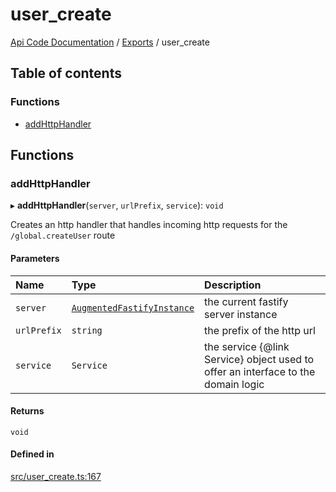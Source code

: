 # user\_create
 
[Api Code Documentation](../README.md) / [Exports](../modules.md) / user\_create

## Table of contents

### Functions

- [addHttpHandler](user_create.md#addhttphandler)

## Functions

### addHttpHandler

▸ **addHttpHandler**(`server`, `urlPrefix`, `service`): `void`

Creates an http handler that handles incoming http requests for the `/global.createUser` route

#### Parameters

| Name | Type | Description |
| :------ | :------ | :------ |
| `server` | [`AugmentedFastifyInstance`](../interfaces/types.AugmentedFastifyInstance.md) | the current fastify server instance |
| `urlPrefix` | `string` | the prefix of the http url |
| `service` | `Service` | the service {@link Service} object used to offer an interface to the domain logic |

#### Returns

`void`

#### Defined in

[src/user_create.ts:167](https://github.com/openkfw/TruBudget/blob/f6ee764/api/src/user_create.ts#L167)

